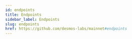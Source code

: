 ```yaml
---
id: endpoints
title: Endpoints
sidebar_label: Endpoints
slug: endpoints
href: https://github.com/desmos-labs/mainnet#endpoints
---
```

